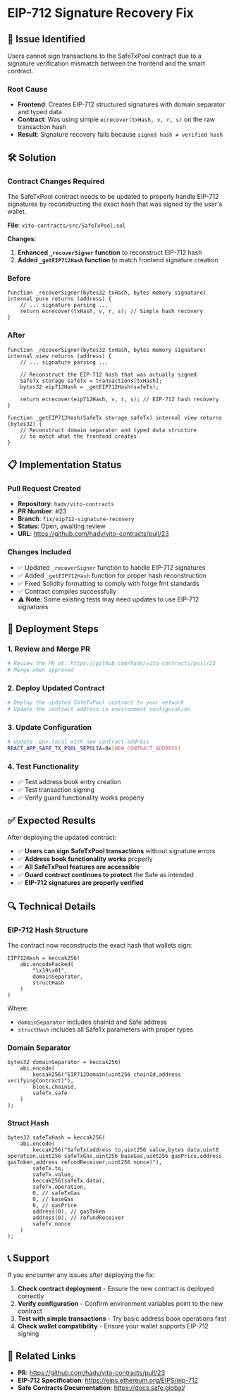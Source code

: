 # EIP-712 Signature Recovery Fix

## 🐛 **Issue Identified**

Users cannot sign transactions to the SafeTxPool contract due to a signature verification mismatch between the frontend and the smart contract.

### **Root Cause**

- **Frontend**: Creates EIP-712 structured signatures with domain separator and typed data
- **Contract**: Was using simple `ecrecover(txHash, v, r, s)` on the raw transaction hash  
- **Result**: Signature recovery fails because `signed hash ≠ verified hash`

## 🛠️ **Solution**

### **Contract Changes Required**

The SafeTxPool contract needs to be updated to properly handle EIP-712 signatures by reconstructing the exact hash that was signed by the user's wallet.

**File**: `vito-contracts/src/SafeTxPool.sol`

**Changes**:
1. **Enhanced `_recoverSigner` function** to reconstruct EIP-712 hash
2. **Added `_getEIP712Hash` function** to match frontend signature creation

### **Before**
```solidity
function _recoverSigner(bytes32 txHash, bytes memory signature) internal pure returns (address) {
    // ... signature parsing ...
    return ecrecover(txHash, v, r, s); // Simple hash recovery
}
```

### **After**
```solidity
function _recoverSigner(bytes32 txHash, bytes memory signature) internal view returns (address) {
    // ... signature parsing ...
    
    // Reconstruct the EIP-712 hash that was actually signed
    SafeTx storage safeTx = transactions[txHash];
    bytes32 eip712Hash = _getEIP712Hash(safeTx);
    
    return ecrecover(eip712Hash, v, r, s); // EIP-712 hash recovery
}

function _getEIP712Hash(SafeTx storage safeTx) internal view returns (bytes32) {
    // Reconstruct domain separator and typed data structure
    // to match what the frontend creates
}
```

## 📋 **Implementation Status**

### **Pull Request Created**
- **Repository**: `hadv/vito-contracts`
- **PR Number**: #23
- **Branch**: `fix/eip712-signature-recovery`
- **Status**: Open, awaiting review
- **URL**: https://github.com/hadv/vito-contracts/pull/23

### **Changes Included**
- ✅ Updated `_recoverSigner` function to handle EIP-712 signatures
- ✅ Added `_getEIP712Hash` function for proper hash reconstruction
- ✅ Fixed Solidity formatting to comply with forge fmt standards
- ✅ Contract compiles successfully
- ⚠️ **Note**: Some existing tests may need updates to use EIP-712 signatures

## 🚀 **Deployment Steps**

### **1. Review and Merge PR**
```bash
# Review the PR at: https://github.com/hadv/vito-contracts/pull/23
# Merge when approved
```

### **2. Deploy Updated Contract**
```bash
# Deploy the updated SafeTxPool contract to your network
# Update the contract address in environment configuration
```

### **3. Update Configuration**
```bash
# Update .env.local with new contract address
REACT_APP_SAFE_TX_POOL_SEPOLIA=0x[NEW_CONTRACT_ADDRESS]
```

### **4. Test Functionality**
- ✅ Test address book entry creation
- ✅ Test transaction signing
- ✅ Verify guard functionality works properly

## ✅ **Expected Results**

After deploying the updated contract:

- ✅ **Users can sign SafeTxPool transactions** without signature errors
- ✅ **Address book functionality works** properly
- ✅ **All SafeTxPool features are accessible** 
- ✅ **Guard contract continues to protect** the Safe as intended
- ✅ **EIP-712 signatures are properly verified**

## 🔍 **Technical Details**

### **EIP-712 Hash Structure**
The contract now reconstructs the exact hash that wallets sign:

```
EIP712Hash = keccak256(
    abi.encodePacked(
        "\x19\x01",
        domainSeparator,
        structHash
    )
)
```

Where:
- `domainSeparator` includes chainId and Safe address
- `structHash` includes all SafeTx parameters with proper types

### **Domain Separator**
```solidity
bytes32 domainSeparator = keccak256(
    abi.encode(
        keccak256("EIP712Domain(uint256 chainId,address verifyingContract)"),
        block.chainid,
        safeTx.safe
    )
);
```

### **Struct Hash**
```solidity
bytes32 safeTxHash = keccak256(
    abi.encode(
        keccak256("SafeTx(address to,uint256 value,bytes data,uint8 operation,uint256 safeTxGas,uint256 baseGas,uint256 gasPrice,address gasToken,address refundReceiver,uint256 nonce)"),
        safeTx.to,
        safeTx.value,
        keccak256(safeTx.data),
        safeTx.operation,
        0, // safeTxGas
        0, // baseGas  
        0, // gasPrice
        address(0), // gasToken
        address(0), // refundReceiver
        safeTx.nonce
    )
);
```

## 📞 **Support**

If you encounter any issues after deploying the fix:

1. **Check contract deployment** - Ensure the new contract is deployed correctly
2. **Verify configuration** - Confirm environment variables point to the new contract
3. **Test with simple transactions** - Try basic address book operations first
4. **Check wallet compatibility** - Ensure your wallet supports EIP-712 signing

## 🔗 **Related Links**

- **PR**: https://github.com/hadv/vito-contracts/pull/23
- **EIP-712 Specification**: https://eips.ethereum.org/EIPS/eip-712
- **Safe Contracts Documentation**: https://docs.safe.global/

